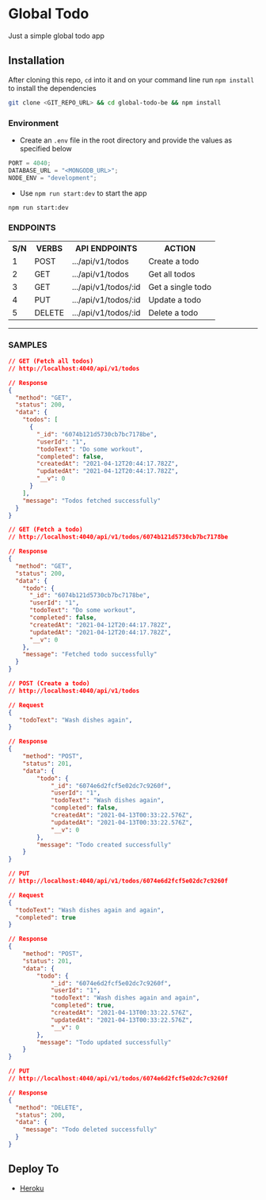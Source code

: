 # Global Todo

Just a simple global todo app

## Installation

After cloning this repo, `cd` into it and on your command line run `npm install` to install the dependencies

```sh
git clone <GIT_REPO_URL> && cd global-todo-be && npm install
```

### Environment

- Create an `.env` file in the root directory and provide the values as specified below

```js
PORT = 4040;
DATABASE_URL = "<MONGODB_URL>";
NODE_ENV = "development";
```

- Use `npm run start:dev` to start the app

```sh
npm run start:dev
```

### ENDPOINTS

<table>
<tr><th>S/N</th><th>VERBS</th><th>API ENDPOINTS</th><th>ACTION</th></tr>
<tr><td>1</td><td>POST</td> <td>.../api/v1/todos</td>  <td>Create a todo</td></tr>
<tr><td>2</td><td>GET</td> <td>.../api/v1/todos</td>  <td>Get all todos</td></tr>
<tr><td>3</td><td>GET</td> <td>.../api/v1/todos/:id</td>  <td>Get a single todo</td></tr>
<tr><td>4</td><td>PUT</td> <td>.../api/v1/todos/:id</td>  <td>Update a todo</td></tr>
<tr><td>5</td><td>DELETE</td> <td>.../api/v1/todos/:id</td>  <td>Delete a todo</td></tr>
</table>

---

### SAMPLES

```json
// GET (Fetch all todos)
// http://localhost:4040/api/v1/todos

// Response
{
  "method": "GET",
  "status": 200,
  "data": {
    "todos": [
      {
        "_id": "6074b121d5730cb7bc7178be",
        "userId": "1",
        "todoText": "Do some workout",
        "completed": false,
        "createdAt": "2021-04-12T20:44:17.782Z",
        "updatedAt": "2021-04-12T20:44:17.782Z",
        "__v": 0
      }
    ],
    "message": "Todos fetched successfully"
  }
}
```

```json
// GET (Fetch a todo)
// http://localhost:4040/api/v1/todos/6074b121d5730cb7bc7178be

// Response
{
  "method": "GET",
  "status": 200,
  "data": {
    "todo": {
      "_id": "6074b121d5730cb7bc7178be",
      "userId": "1",
      "todoText": "Do some workout",
      "completed": false,
      "createdAt": "2021-04-12T20:44:17.782Z",
      "updatedAt": "2021-04-12T20:44:17.782Z",
      "__v": 0
    },
    "message": "Fetched todo successfully"
  }
}
```

```json
// POST (Create a todo)
// http://localhost:4040/api/v1/todos

// Request
{
   "todoText": "Wash dishes again",
}

// Response
{
    "method": "POST",
    "status": 201,
    "data": {
        "todo": {
            "_id": "6074e6d2fcf5e02dc7c9260f",
            "userId": "1",
            "todoText": "Wash dishes again",
            "completed": false,
            "createdAt": "2021-04-13T00:33:22.576Z",
            "updatedAt": "2021-04-13T00:33:22.576Z",
            "__v": 0
        },
        "message": "Todo created successfully"
    }
}
```

```json
// PUT
// http://localhost:4040/api/v1/todos/6074e6d2fcf5e02dc7c9260f

// Request
{
  "todoText": "Wash dishes again and again",
  "completed": true
}

// Response
{
    "method": "POST",
    "status": 201,
    "data": {
        "todo": {
            "_id": "6074e6d2fcf5e02dc7c9260f",
            "userId": "1",
            "todoText": "Wash dishes again and again",
            "completed": true,
            "createdAt": "2021-04-13T00:33:22.576Z",
            "updatedAt": "2021-04-13T00:33:22.576Z",
            "__v": 0
        },
        "message": "Todo updated successfully"
    }
}
```

```json
// PUT
// http://localhost:4040/api/v1/todos/6074e6d2fcf5e02dc7c9260f

// Response
{
  "method": "DELETE",
  "status": 200,
  "data": {
    "message": "Todo deleted successfully"
  }
}
```

## Deploy To

- [Heroku](#)
